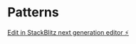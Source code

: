 # Patterns

[Edit in StackBlitz next generation editor ⚡️](https://stackblitz.com/~/github.com/ab1998/Patterns)
